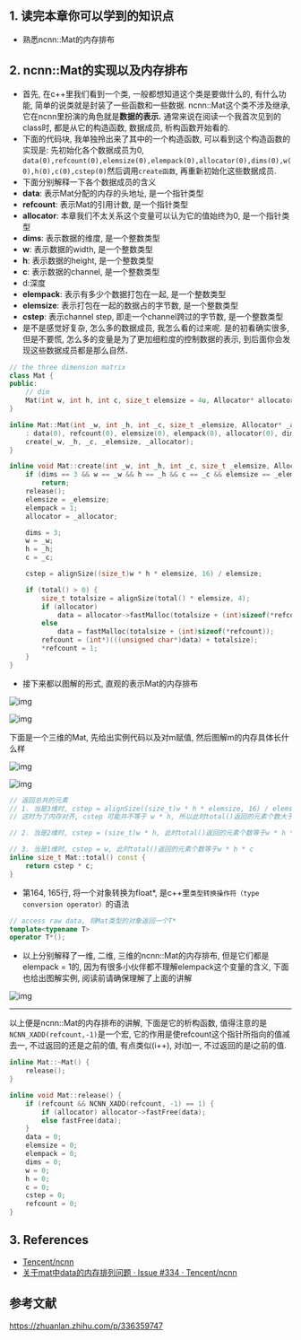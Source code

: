## 1. 读完本章你可以学到的知识点

- 熟悉ncnn::Mat的内存排布

## 2. ncnn::Mat的实现以及内存排布

- 首先, 在c++里我们看到一个类, 一般都想知道这个类是要做什么的, 有什么功能, 简单的说类就是封装了一些函数和一些数据. ncnn::Mat这个类不涉及继承, 它在ncnn里扮演的角色就是**数据的表示.** 通常来说在阅读一个我首次见到的class时, 都是从它的构造函数, 数据成员, 析构函数开始看的.
- 下面的代码块, 我单独拎出来了其中的一个构造函数, 可以看到这个构造函数的实现是: 先初始化各个数据成员为0, `data(0),refcount(0),elemsize(0),elempack(0),allocator(0),dims(0),w(0),h(0),c(0),cstep(0)`然后调用`create函数`, 再重新初始化这些数据成员.
- 下面分别解释一下各个数据成员的含义
- **data**: 表示Mat分配的内存的头地址, 是一个指针类型
- **refcount**: 表示Mat的引用计数, 是一个指针类型
- **allocator**: 本章我们不太关系这个变量可以认为它的值始终为0, 是一个指针类型
- **dims**: 表示数据的维度, 是一个整数类型
- **w**: 表示数据的width, 是一个整数类型
- **h**: 表示数据的height, 是一个整数类型
- **c**: 表示数据的channel, 是一个整数类型
- d:深度
- **elempack**: 表示有多少个数据打包在一起, 是一个整数类型
- **elemsize**: 表示打包在一起的数据占的字节数, 是一个整数类型
- **cstep**: 表示channel step, 即走一个channel跨过的字节数, 是一个整数类型
- 是不是感觉好复杂, 怎么多的数据成员, 我怎么看的过来呢. 是的初看确实很多, 但是不要慌, 怎么多的变量是为了更加细粒度的控制数据的表示, 到后面你会发现这些数据成员都是那么自然．

```cpp
// the three dimension matrix
class Mat {
public:
    // dim
    Mat(int w, int h, int c, size_t elemsize = 4u, Allocator* allocator = 0);
}

inline Mat::Mat(int _w, int _h, int _c, size_t _elemsize, Allocator* _allocator)
    : data(0), refcount(0), elemsize(0), elempack(0), allocator(0), dims(0), w(0), h(0), c(0), cstep(0) {
    create(_w, _h, _c, _elemsize, _allocator);
}

inline void Mat::create(int _w, int _h, int _c, size_t _elemsize, Allocator* _allocator) {
    if (dims == 3 && w == _w && h == _h && c == _c && elemsize == _elemsize && elempack == 1 && allocator == _allocator)
        return;
    release();
    elemsize = _elemsize;
    elempack = 1;
    allocator = _allocator;

    dims = 3;
    w = _w;
    h = _h;
    c = _c;

    cstep = alignSize((size_t)w * h * elemsize, 16) / elemsize;

    if (total() > 0) {
        size_t totalsize = alignSize(total() * elemsize, 4);
        if (allocator)
            data = allocator->fastMalloc(totalsize + (int)sizeof(*refcount));
        else
            data = fastMalloc(totalsize + (int)sizeof(*refcount));
        refcount = (int*)(((unsigned char*)data) + totalsize);
        *refcount = 1;
    }
}
```

- 接下来都以图解的形式, 直观的表示Mat的内存排布

![img](imgs/v2-1becd30819bbf5da70aa2797ff735cd7_b.jpg)

![img](imgs/v2-41db06d3bd9e52ae710dccc31e8a974c_b.jpg)

下面是一个三维的Mat, 先给出实例代码以及对m赋值, 然后图解m的内存具体长什么样

![img](imgs/v2-f7391ae8fb18c3c10d22065e0bf54e84_b.jpg)

![img](imgs/v2-a4c1645385f32aefa722cd90d6961a28_b.jpg)

```cpp
// 返回总共的元素
// 1. 当是3维时, cstep = alignSize((size_t)w * h * elemsize, 16) / elemsize;
// 这时为了内存对齐, cstep 可能并不等于 w * h, 所以此时total()返回的元素个数大于等于w * h * c

// 2. 当是2维时, cstep = (size_t)w * h, 此时total()返回的元素个数等于w * h * c

// 3. 当是1维时, cstep = w, 此时total()返回的元素个数等于w * h * c
inline size_t Mat::total() const {
    return cstep * c;
}
```

- 第164, 165行, 将一个对象转换为float*, 是c++里`类型转换操作符（type conversion operator）`的语法 

```cpp
// access raw data, 将Mat类型的对象返回一个T*
template<typename T>
operator T*();
```

- 以上分别解释了一维, 二维, 三维的ncnn::Mat的内存排布, 但是它们都是elempack = 1的, 因为有很多小伙伴都不理解elempack这个变量的含义, 下面也给出图解实例, 阅读前请确保理解了上面的讲解

![img](imgs/v2-cd9d72fc0035efb3671a332c2f1f75ec_b.jpg)

------

以上便是ncnn::Mat的内存排布的讲解, 下面是它的析构函数, 值得注意的是`NCNN_XADD(refcount,-1)`是一个宏, 它的作用是使refcount这个指针所指向的值减去一, 不过返回的还是之前的值, 有点类似(i++), 对i加一, 不过返回的是i之前的值.

```cpp
inline Mat::~Mat() {
    release();
}

inline void Mat::release() {
    if (refcount && NCNN_XADD(refcount, -1) == 1) {
        if (allocator) allocator->fastFree(data);
        else fastFree(data);
    }
    data = 0;
    elemsize = 0;
    elempack = 0;
    dims = 0;
    w = 0;
    h = 0;
    c = 0;
    cstep = 0;
    refcount = 0;
}
```

## 3. References

- [Tencent/ncnn](https://link.zhihu.com/?target=https%3A//github.com/Tencent/ncnn/wiki/element-packing) 
- [关于mat中data的内存排列问题 · Issue #334 · Tencent/ncnn](https://link.zhihu.com/?target=https%3A//github.com/Tencent/ncnn/issues/334) 

## 参考文献

https://zhuanlan.zhihu.com/p/336359747
